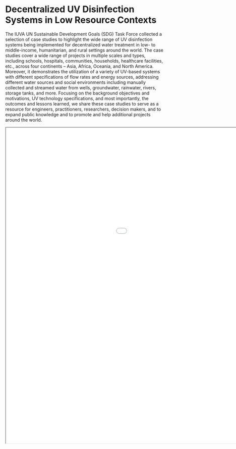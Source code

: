 # Decentralized UV Disinfection Systems in Low Resource Contexts

The IUVA UN Sustainable Development Goals (SDG) Task Force collected a selection of case studies to highlight the wide range of UV disinfection systems being implemented for decentralized water treatment in low- to middle-income, humanitarian, and rural settings around the world. The case studies cover a wide range of projects in multiple scales and types, including schools, hospitals, communities, households, healthcare facilities, etc., across four continents – Asia, Africa, Oceania, and North America. Moreover, it demonstrates the utilization of a variety of UV-based systems with different specifications of flow rates and energy sources, addressing different water sources and social environments including manually collected and streamed water from wells, groundwater, rainwater, rivers, storage tanks, and more. Focusing on the background objectives and motivations, UV technology specifications, and most importantly, the outcomes and lessons learned, we share these case studies to serve as a resource for engineers, practitioners, researchers, decision makers, and to expand public knowledge and to promote and help additional projects around the world.

<iframe src="Decentralized UV Disinfection Systems in Low Resource Contexts.html" height="1000" width="1300"></iframe>
